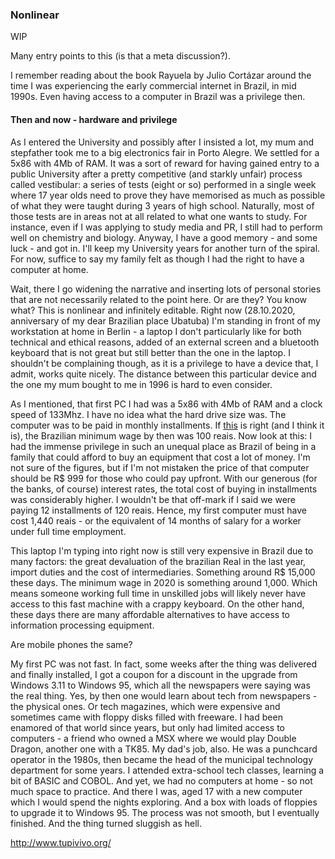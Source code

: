 ### Nonlinear

WIP

Many entry points to this (is that a meta discussion?).

I remember reading about the book Rayuela by Julio Cortázar around the time I was experiencing the early commercial internet in Brazil, in mid 1990s. Even having access to a computer in Brazil was a privilege then.

#### Then and now - hardware and privilege

As I entered the University and possibly after I insisted a lot, my mum and stepfather took me to a big electronics fair in Porto Alegre. We settled for a 5x86 with 4Mb of RAM. It was a sort of reward for having gained entry to a public University after a pretty competitive (and starkly unfair) process called vestibular: a series of tests (eight or so) performed in a single week where 17 year olds need to prove they have memorised as much as possible of what they were taught during 3 years of high school. Naturally, most of those tests are in areas not at all related to what one wants to study. For instance, even if I was applying to study media and PR, I still had to perform well on chemistry and biology. Anyway, I have a good memory - and some luck - and got in. I'll keep my University years for another turn of the spiral. For now, suffice to say my family felt as though I had the right to have a computer at home.

Wait, there I go widening the narrative and inserting lots of personal stories that are not necessarily related to the point here. Or are they? You know what? This is nonlinear and infinitely editable. Right now (28.10.2020, anniversary of my dear Brazilian place Ubatuba) I'm standing in front of my workstation at home in Berlin - a laptop I don't particularly like for both technical and ethical reasons, added of an external screen and a bluetooth keyboard that is not great but still better than the one in the laptop. I shouldn't be complaining though, as it is a privilege to have a device that, I admit, works quite nicely. The distance between this particular device and the one my mum bought to me in 1996 is hard to even consider.

As I mentioned, that first PC I had was a 5x86 with 4Mb of RAM and a clock speed of 133Mhz. I have no idea what the hard drive size was. The computer was to be paid in monthly installments. If [this](https://cosmos.bluesoft.com.br/tabelas/tabela-de-salarios-minimos) is right (and I think it is), the Brazilian minimum wage by then was 100 reais. Now look at this: I had the immense privilege in such an unequal place as Brazil of being in a family that could afford to buy an equipment that cost a lot of money. I'm not sure of the figures, but if I'm not mistaken the price of that computer should be R$ 999 for those who could pay upfront. With our generous (for the banks, of course) interest rates, the total cost of buying in installments was considerably higher. I wouldn't be that off-mark if I said we were paying 12 installments of 120 reais. Hence, my first computer must have cost 1,440 reais - or the equivalent of 14 months of salary for a worker under full time employment.

This laptop I'm typing into right now is still very expensive in Brazil due to many factors: the great devaluation of the brazilian Real in the last year, import duties and the cost of intermediaries. Something around R$ 15,000 these days. The minimum wage in 2020 is something around 1,000. Which means someone working full time in unskilled jobs will likely never have access to this fast machine with a crappy keyboard. On the other hand, these days there are many affordable alternatives to have access to information processing equipment. 

Are mobile phones the same?

My first PC was not fast. In fact, some weeks after the thing was delivered and finally installed, I got a coupon for a discount in the upgrade from Windows 3.11 to Windows 95, which all the newspapers were saying was the real thing. Yes, by then one would learn about tech from newspapers - the physical ones. Or tech magazines, which were expensive and sometimes came with floppy disks filled with freeware. I had been enamored of that world since years, but only had limited access to computers - a friend who owned a MSX where we would play Double Dragon, another one with a TK85. My dad's job, also. He was a punchcard operator in the 1980s, then became the head of the municipal technology department for some years. I attended extra-school tech classes, learning a bit of BASIC and COBOL. And yet, we had no computers at home - so not much space to practice. And there I was, aged 17 with a new computer which I would spend the nights exploring. And a box with loads of floppies to upgrade it to Windows 95. The process was not smooth, but I eventually finished. And the thing turned sluggish as hell.



http://www.tupivivo.org/


